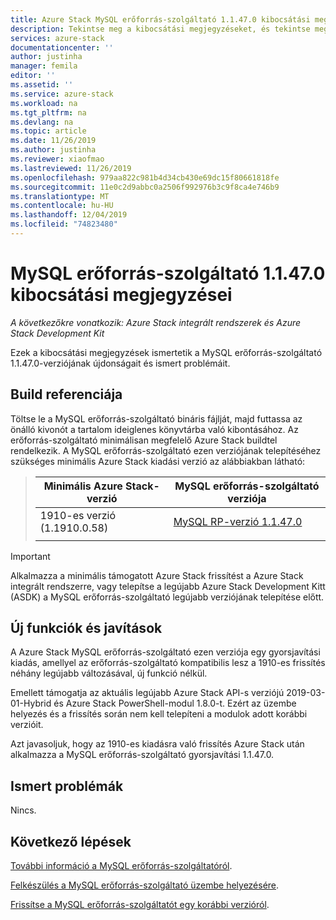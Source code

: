 ```yaml
---
title: Azure Stack MySQL erőforrás-szolgáltató 1.1.47.0 kibocsátási megjegyzései | Microsoft Docs
description: Tekintse meg a kibocsátási megjegyzéseket, és tekintse meg a Azure Stack MySQL erőforrás-szolgáltató 1.1.47.0 frissítésének újdonságait.
services: azure-stack
documentationcenter: ''
author: justinha
manager: femila
editor: ''
ms.assetid: ''
ms.service: azure-stack
ms.workload: na
ms.tgt_pltfrm: na
ms.devlang: na
ms.topic: article
ms.date: 11/26/2019
ms.author: justinha
ms.reviewer: xiaofmao
ms.lastreviewed: 11/26/2019
ms.openlocfilehash: 979aa822c981b4d34cb430e69dc15f80661818fe
ms.sourcegitcommit: 11e0c2d9abbc0a2506f992976b3c9f8ca4e746b9
ms.translationtype: MT
ms.contentlocale: hu-HU
ms.lasthandoff: 12/04/2019
ms.locfileid: "74823480"
---
```

# <a name="mysql-resource-provider-11470-release-notes"></a>MySQL erőforrás-szolgáltató 1.1.47.0 kibocsátási megjegyzései

*A következőkre vonatkozik: Azure Stack integrált rendszerek és Azure Stack Development Kit*

Ezek a kibocsátási megjegyzések ismertetik a MySQL erőforrás-szolgáltató 1.1.47.0-verziójának újdonságait és ismert problémáit.

## <a name="build-reference"></a>Build referenciája
Töltse le a MySQL erőforrás-szolgáltató bináris fájlját, majd futtassa az önálló kivonót a tartalom ideiglenes könyvtárba való kibontásához. Az erőforrás-szolgáltató minimálisan megfelelő Azure Stack buildtel rendelkezik. A MySQL erőforrás-szolgáltató ezen verziójának telepítéséhez szükséges minimális Azure Stack kiadási verzió az alábbiakban látható:

> |Minimális Azure Stack-verzió|MySQL erőforrás-szolgáltató verziója|
> |-----|-----|
> |1910-es verzió (1.1910.0.58)|[MySQL RP-verzió 1.1.47.0](https://aka.ms/azurestackmysqlrp11470)|  
> |     |     |

> [!IMPORTANT]
> Alkalmazza a minimális támogatott Azure Stack frissítést a Azure Stack integrált rendszerre, vagy telepítse a legújabb Azure Stack Development Kitt (ASDK) a MySQL erőforrás-szolgáltató legújabb verziójának telepítése előtt.

## <a name="new-features-and-fixes"></a>Új funkciók és javítások

A Azure Stack MySQL erőforrás-szolgáltató ezen verziója egy gyorsjavítási kiadás, amellyel az erőforrás-szolgáltató kompatibilis lesz a 1910-es frissítés néhány legújabb változásával, új funkció nélkül.

Emellett támogatja az aktuális legújabb Azure Stack API-s verziójú 2019-03-01-Hybrid és Azure Stack PowerShell-modul 1.8.0-t. Ezért az üzembe helyezés és a frissítés során nem kell telepíteni a modulok adott korábbi verzióit.

Azt javasoljuk, hogy az 1910-es kiadásra való frissítés Azure Stack után alkalmazza a MySQL erőforrás-szolgáltató gyorsjavítási 1.1.47.0.

## <a name="known-issues"></a>Ismert problémák

Nincs.

## <a name="next-steps"></a>Következő lépések
[További információ a MySQL erőforrás-szolgáltatóról](azure-stack-mysql-resource-provider.md).

[Felkészülés a MySQL erőforrás-szolgáltató üzembe helyezésére](azure-stack-mysql-resource-provider-deploy.md#prerequisites).

[Frissítse a MySQL erőforrás-szolgáltatót egy korábbi verzióról](azure-stack-mysql-resource-provider-update.md). 
